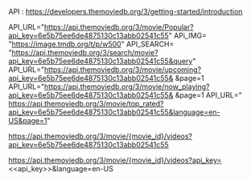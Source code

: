 API : https://developers.themoviedb.org/3/getting-started/introduction

API_URL="https://api.themoviedb.org/3/movie/Popular?api_key=6e5b75ee6de4875130c13abb02541c55"
APi_IMG= "https://image.tmdb.org/t/p/w500"
API_SEARCH= "https://api.themoviedb.org/3/search/movie?api_key=6e5b75ee6de4875130c13abb02541c55&query"
API_URL="https://api.themoviedb.org/3/movie/upcoming?api_key=6e5b75ee6de4875130c13abb02541c55&
&page=1
API_URL="https://api.themoviedb.org/3/movie/now_playing?api_key=6e5b75ee6de4875130c13abb02541c55&
&page=1
API_URL="
https://api.themoviedb.org/3/movie/top_rated?api_key=6e5b75ee6de4875130c13abb02541c55&language=en-US&page=1"

https://api.themoviedb.org/3/movie/{movie_id}/videos?api_key=6e5b75ee6de4875130c13abb02541c55

https://api.themoviedb.org/3/movie/{movie_id}/videos?api_key=<<api_key>>&language=en-US
